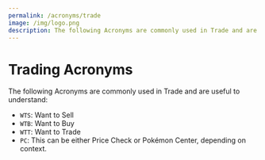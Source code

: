 ```yaml
---
permalink: /acronyms/trade
image: /img/logo.png
description: The following Acronyms are commonly used in Trade and are useful to understand
---
```


# Trading Acronyms

The following Acronyms are commonly used in Trade and are useful to understand:

* `WTS`: Want to Sell
* `WTB`: Want to Buy
* `WTT`: Want to Trade
* `PC`: This can be either Price Check or Pokémon Center, depending on context.
